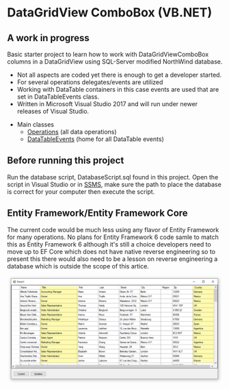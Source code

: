 ﻿# DataGridView ComboBox (VB.NET)

## A work in progress

Basic starter project to learn how to work with DataGridViewComboBox columns in a DataGridView using SQL-Server modified NorthWind database.

- Not all aspects are coded yet there is enough to get a developer started.
- For several operations delegates/events are utilized
- Working with DataTable containers in this case events are used that are set in DataTableEvents class.
- Written in Microsoft Visual Studio 2017 and will run under newer releases of Visual Studio.
* Main classes
  * [Operations](https://github.com/karenpayneoregon/visual-basic-getting-started/blob/master/DataGridViewComboBoxes/Classes/Operations.vb) (all data operations)
  * [DataTableEvents](https://github.com/karenpayneoregon/visual-basic-getting-started/blob/master/DataGridViewComboBoxes/Classes/DataTableEvents.vb) (home for all DataTable events)
  


## Before running this project

Run the database script, DatabaseScript.sql found in this project. Open the script in Visual Studio or in [SSMS](http://example.com), make sure the path to place the database is correct for your computer then execute the script.


## Entity Framework/Entity Framework Core

The current code would be much less using any flavor of Entity Framework for many operations. No plans for Entity Framework 6 code samle to match this as Entity Framework 6 although it's still a choice developers need to move up to EF Core which does not have native reverse engineering so to present this there would also need to be a lesson on reverse engineering a database which is outside the scope of this artice.


![Screenshot](assets/1111.png)